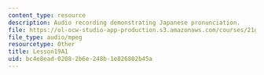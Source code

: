 ```yaml
---
content_type: resource
description: Audio recording demonstrating Japanese pronunciation.
file: https://ol-ocw-studio-app-production.s3.amazonaws.com/courses/21g-504-japanese-iv-spring-2009/bc4e8ead02082b6e248b1e826802b45a_Lesson19A1.mp3
file_type: audio/mpeg
resourcetype: Other
title: Lesson19A1
uid: bc4e8ead-0208-2b6e-248b-1e826802b45a
---
```

